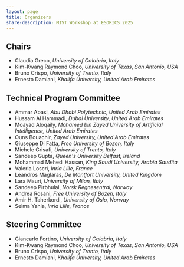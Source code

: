 ```yaml
---
layout: page
title: Organizers
share-description: MIST Workshop at ESORICS 2025
---
```


## Chairs

- Claudia Greco, _University of Calabria, Italy_
- Kim-Kwang Raymond Choo, _University of Texas, San Antonio, USA_
- Bruno Crispo, _University of Trento, Italy_
- Ernesto Damiani, _Khalifa University, United Arab Emirates_

## Technical Program Committee

- Ammar Abasi, _Abu Dhabi Polytechnic, United Arab Emirates_
- Hussam Al Hammadi, _Dubai University, United Arab Emirates_
- Moayad Aloqaily, _Mohamed bin Zayed University of Artificial Intelligence, United Arab Emirates_
- Ouns Bouachir, _Zayed University, United Arab Emirates_
- Giuseppe Di Fatta, _Free University of Bozen, Italy_
- Michele Grisafi,  _University of Trento, Italy_
- Sandeep Gupta, _Queen's University Belfast, Ireland_
- Mohammad Mehedi Hassan, _King Saudi University, Arabia Saudita_
- Valeria Loscrì, _Inria Lille, France_
- Leandros Maglaras, _De Montfort University, United Kingdom_
- Lara Mauri, _University of Milan, Italy_
- Sandeep Pirbhulal, _Norsk Regnesentral, Norway_
- Andrea Rosani, _Free University of Bozen, Italy_
- Amir H. Taherkordi, _University of Oslo, Norway_
- Selma Yahia, _Inria Lille, France_


## Steering Committee

- Giancarlo Fortino, _University of Calabria, Italy_
- Kim-Kwang Raymond Choo, _University of Texas, San Antonio, USA_
- Bruno Crispo, _University of Trento, Italy_
- Ernesto Damiani, _Khalifa University, United Arab Emirates_
